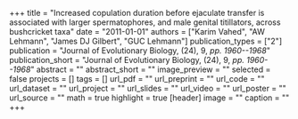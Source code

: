 +++
title = "Increased copulation duration before ejaculate transfer is associated with larger spermatophores, and male genital titillators, across bushcricket taxa"
date = "2011-01-01"
authors = ["Karim Vahed", "AW Lehmann", "James DJ Gilbert", "GUC Lehmann"]
publication_types = ["2"]
publication = "Journal of Evolutionary Biology, (24), 9, _pp. 1960--1968_"
publication_short = "Journal of Evolutionary Biology, (24), 9, _pp. 1960--1968_"
abstract = ""
abstract_short = ""
image_preview = ""
selected = false
projects = []
tags = []
url_pdf = ""
url_preprint = ""
url_code = ""
url_dataset = ""
url_project = ""
url_slides = ""
url_video = ""
url_poster = ""
url_source = ""
math = true
highlight = true
[header]
image = ""
caption = ""
+++
